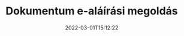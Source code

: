 ---
############################# Static ############################
layout: "product"
date: 2022-03-01T15:12:22
draft: false
#operation: 
#signaturetype: 
#fileformat: 
#productName: Java
lang: hu
#productCode: java
#otherformats: 
#breadcrumb: Put  signature on  for Java
product: "Signature"
product_tag: "signature"

############################# Head ############################
head_title: ".NET, Java, felhő API-k és online dokumentum-aláíró alkalmazások"
head_description: "Szerezzen minden az egyben dokumentum-aláírási megoldást .NET, Java és felhőalapú alkalmazásokhoz. A gyakori dokumentumformátumok online aláírása egyszerű fogd és vidd funkcióval"

############################# Header ############################
title: "Dokumentum e-aláírási megoldás"
description: "A programozóknak és végfelhasználóknak szánt rugalmas API-jaink és alkalmazásalapú megoldásaink segítségével bármilyen platformon aláírhat digitális dokumentumokat és képeket."

############################# APIs ###############################
apis:
  enable: true

  api:
    # api loop
    - title: "GroupDocs.Signature High Code API-k tartalmazzák"
      link: "/signature/"
      label: "Az összes High Code API megtekintése"
      api_product:
        # api_product loop
        - link: "/signature/net/"
          img_alt: "GroupDocs.Signature for .NET"
          image: "/signature/groupdocs-signature-net.png"
          product: "GroupDocs.Signature for"
          platform: ".NET"
          content: "Natív .NET API a legnépszerűbb digitális aláírástípusok hozzáadásához, kereséséhez és ellenőrzéséhez a Microsoft Office-hoz, PDF-hez, képekhez és különféle egyéb formátumokhoz .NET-alkalmazásokban."

        # api_product loop
        - link: "/signature/java/"
          img_alt: "GroupDocs.Signature for Java"
          image: "/signature/groupdocs-signature-java.png"
          product: "GroupDocs.Signature for"
          platform: "Java"
          content: "Engedélyezze a Java-alkalmazásokat eAláírási képességekkel a dokumentumok és képek széles skálájának digitális aláírására bármilyen operációs rendszeren, amelyre telepítve van a JDK."

        # api_product loop
        - link: "/signature/nodejs-java/"
          img_alt: "GroupDocs.Signature for Node.js via Java"
          image: "/signature/groupdocs-signature-nodejs.png"
          product: "GroupDocs.Signature for"
          platform: "Node.js"
          content: "Node.js megoldásunk digitális aláírással bővíti üzleti alkalmazásait. Könnyen helyezhet elektronikus aláírást népszerű dokumentumokra és képformátumokra."

    # api loop
    - title: "GroupDocs.Signature alacsony kódú API-k közé tartozik"
      link: "https://products.groupdocs.cloud/signature"
      label: "Az összes alacsony kódú API megtekintése"
      api_product:
        # api_product loop
        - link: "https://products.groupdocs.cloud/signature/curl"
          img_alt: "GroupDocs.Signature Cloud for cURL"
          image: "https://www.groupdocs.cloud/templates/groupdocscloud/images/sdk/272x272/groupdocs_signature-for-curl.png"
          product: "GroupDocs.Signature"
          platform: "Cloud for cURL"
          content: "A cURL RESTful document signature API-val együttműködve különböző aláírástípusokat adhat hozzá és kezelhet minden népszerű dokumentumformátumban, beleértve a PDF, Word, Excel és képeket."

        # api_product loop
        - link: "https://products.groupdocs.cloud/signature/net"
          img_alt: "GroupDocs.Signature Cloud SDK for .NET"
          image: "https://www.groupdocs.cloud/templates/groupdocscloud/images/sdk/272x272/groupdocs_signature-for-net.png"
          product: "GroupDocs.Signature"
          platform: "Cloud SDK for .NET"
          content: "Az e-aláírás RESTful API egyszerűen használható a .NET SDK-val a digitális aláírás kezeléséhez számos dokumentumformátumban a .NET-alkalmazásokon belül."

        # api_product loop
        - link: "https://products.groupdocs.cloud/signature/java"
          img_alt: "GroupDocs.Signature Cloud SDK for Java"
          image: "https://www.groupdocs.cloud/templates/groupdocscloud/images/sdk/272x272/groupdocs_signature-for-java.png"
          product: "GroupDocs.Signature"
          platform: "Cloud SDK for Java"
          content: "Valósítson meg fejlett dokumentum-aláírási funkciókat java-alkalmazásaiban a kifejezetten Java-hoz készült dokumentum-aláíró SDK-val."

    # api loop
    - title: "GroupDocs.Signature No Code Apps Include"
      link: "https://products.groupdocs.app/signature"
      label: "Az összes kód nélküli alkalmazás megtekintése"
      api_product:
        # api_product loop
        - link: "https://products.groupdocs.app/signature/total"
          img_alt: "GroupDocs.Signature Total"
          image: "https://www.aspose.cloud/templates/asposeapp/images/products/logo/aspose_signature-app.png"
          product: "GroupDocs.Signature"
          platform: "Total"
          content: "Írjon alá Microsoft Word, Excel, PowerPoint, Visio és PDF fájlokat szöveggel, képpel, vonalkóddal vagy QR-kóddal."

        # api_product loop
        - link: "https://products.groupdocs.app/signature/docx"
          img_alt: "GroupDocs.Signature DOCX"
          image: "https://www.aspose.cloud/templates/groupdocsapp/images/products/logo/groupdocs_words-app.png"
          product: "GroupDocs.Signature"
          platform: "DOCX"
          content: "Ingyenesen írjon alá Word dokumentumokat online, közvetlenül a böngészőből."

        # api_product loop
        - link: "https://products.groupdocs.app/signature/pdf"
          img_alt: "GroupDocs.Signature PDF"
          image: "https://www.aspose.cloud/templates/groupdocsapp/images/products/logo/groupdocs_pdf-app.png"
          product: "GroupDocs.Signature"
          platform: "PDF"
          content: "e-Sign PDF fájlokat szöveg, kép vagy vonalkód használatával bármely webböngészőből."

############################# Back to top ###############################
back_to_top:
  enable: true
---